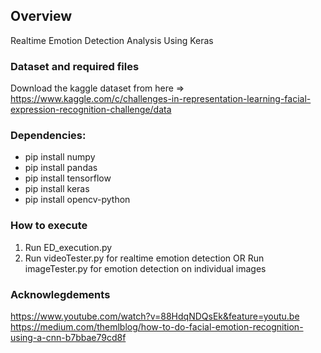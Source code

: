 ## Overview
Realtime Emotion Detection Analysis Using Keras

### Dataset and required files
Download the kaggle dataset from here => https://www.kaggle.com/c/challenges-in-representation-learning-facial-expression-recognition-challenge/data

### Dependencies:
* pip install numpy
* pip install pandas
* pip install tensorflow
* pip install keras
* pip install opencv-python

### How to execute
1. Run ED_execution.py
2. Run videoTester.py for realtime emotion detection
OR Run imageTester.py for emotion detection on individual images

### Acknowlegdements
https://www.youtube.com/watch?v=88HdqNDQsEk&feature=youtu.be
https://medium.com/themlblog/how-to-do-facial-emotion-recognition-using-a-cnn-b7bbae79cd8f
